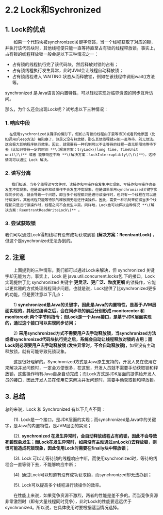 # 2.2 Lock和Sychronized

## 1. Lock的优点

　　如果一个代码块被synchronized关键字修饰，当一个线程获取了对应的锁，并执行该代码块时，其他线程便只能一直等待直至占有锁的线程释放锁。事实上，占有锁的线程释放锁一般会是以下三种情况之一：

* 占有锁的线程执行完了该代码块，然后释放对锁的占有；
* 占有锁线程执行发生异常，此时JVM会让线程自动释放锁；
* 占有锁线程进入 WAITING 状态从而释放锁，例如在该线程中调用wait\(\)方法等。

synchronized 是Java语言的内置特性，可以轻松实现对临界资源的同步互斥访问。

那么，为什么还会出现Lock呢？试考虑以下三种情况：

### 1. 响应中段　 

      在使用synchronized关键字的情形下，假如占有锁的线程由于要等待IO或者其他原因（比如调用sleep方法）被阻塞了，但是又没有释放锁，那么其他线程就只能一直等待，别无他法。这会极大影响程序执行效率。因此，就需要有一种机制可以不让等待的线程一直无期限地等待下去（比如只等待一定的时间 **\(解决方案：tryLock\(long time, TimeUnit unit\)\)** 或者 能够响应中断 **\(解决方案：lockInterruptibly\(\)\)**），这种情况可以通过 Lock 解决。

### **2. 读写分离** 

       我们知道，当多个线程读写文件时，读操作和写操作会发生冲突现象，写操作和写操作也会发生冲突现象，但是读操作和读操作不会发生冲突现象。但是如果采用synchronized关键字实现同步的话，就会导致一个问题，即当多个线程都只是进行读操作时，也只有一个线程在可以进行读操作，其他线程只能等待锁的释放而无法进行读操作。因此，需要一种机制来使得当多个线程都只是进行读操作时，线程之间不会发生冲突。同样地，Lock也可以解决这种情况 **\(解决方案：ReentrantReadWriteLock\)** 。

### 3. 尝试获取锁　 

我们可以通过Lock得知线程有没有成功获取到锁 **\(解决方案：ReentrantLock\)** ，但这个是synchronized无法办到的。

## 2. 注意

　　上面提到的三种情形，我们都可以通过Lock来解决，但 synchronized 关键字却无能为力。事实上，Lock 是 java.util.concurrent.locks包 下的接口，Lock 实现提供了比 synchronized 关键字 **更灵活、更广泛、粒度更细** 的锁操作，它能以更优雅的方式处理线程同步问题。也就是说，Lock提供了比synchronized更多的功能。但是要注意以下几点：

　　1\) **synchronized是Java的关键字，因此是Java的内置特性，是基于JVM层面实现的，其经过编译之后，会在同步块的前后分别形成 monitorenter 和 monitorexit 两个字节码指令；而Lock是一个Java接口，是基于JDK层面实现的，通过这个接口可以实现同步访问；**

　　2\) **采用synchronized方式不需要用户去手动释放锁，当synchronized方法或者synchronized代码块执行完之后，系统会自动让线程释放对锁的占用；而 Lock则必须要用户去手动释放锁 \(发生异常时，不会自动释放锁\)**，如果没有主动释放锁，就有可能导致死锁现象。

　　这是很好理解的。Synchronized方式是Java原生支持的，开发人员在使用它来解决并发问题时，一定会方便很多，在这里，开发人员就不需要手动获取锁和释放锁，这些操作均有Java自身自动完成；而Lock方式是JDK层面的提供给开发人员的接口，因此开发人员在使用它来解决并发问题时，需要手动获取锁和释放锁。

## 3. 总结

总的来说，Lock 和 Synchronized 有以下几点不同：

　　\(1\). Lock是一个接口，是JDK层面的实现；而synchronized是Java中的关键字，是Java的内置特性，是JVM层面的实现；

　　\(2\). **synchronized 在发生异常时，会自动释放线程占有的锁，因此不会导致死锁现象发生；而Lock在发生异常时，如果没有主动通过unLock\(\)去释放锁，则很可能造成死锁现象，因此使用Lock时需要在finally块中释放锁；**

　　\(3\). Lock 可以让等待锁的线程响应中断，而使用synchronized时，等待的线程会一直等待下去，不能够响应中断；

　　\(4\). 通过Lock可以知道有没有成功获取锁，而synchronized却无法办到；

　　\(5\). Lock可以提高多个线程进行读操作的效率。

　　在性能上来说，如果竞争资源不激烈，两者的性能是差不多的。而当竞争资源非常激烈时（即有大量线程同时竞争），此时Lock的性能要远远优于synchronized。所以说，在具体使用时要根据适当情况选择。

